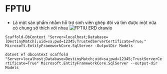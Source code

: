 # FPTIU
- Là một sản phẩm nhằm hỗ trợ sinh viên ghép đôi và tìm được một nửa có chung sở thích với nhau
![FPTIU ERD drawio](https://github.com/PhucPhuc1111/DestinyMatch/assets/117078272/771bcb7b-342e-490b-bbf7-f14a9d015f1b)

```plaintext
Scaffold-DbContext "Server=localhost;Database=[DestinyMatch];uid=sa;pwd=12345;TrustedServerCertificate=True;" Microsoft.EntityFrameworkCore.SqlServer -OutputDir Models
```

`dotnet ef dbcontext scaffold "Server=localhost;Database=DestinyMatch;uid=sa;pwd=12345;TrustServerCertificate=True" Microsoft.EntityFrameworkCore.SqlServer --output-dir Models`

